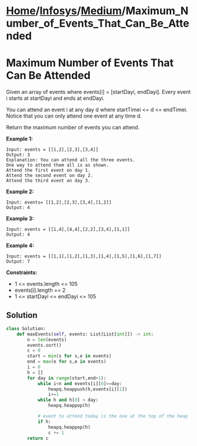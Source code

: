 # [Home](./../..)/[Infosys](./..)/[Medium](./)/Maximum_Number_of_Events_That_Can_Be_Attended
<h1>Maximum Number of Events That Can Be Attended</h1>

<p>
Given an array of events where events[i] = [startDayi, endDayi]. Every event i starts at startDayi and ends at endDayi.

You can attend an event i at any day d where startTimei <= d <= endTimei. Notice that you can only attend one event at any time d.

Return the maximum number of events you can attend.
</p>

<b>Example 1:</b>

    Input: events = [[1,2],[2,3],[3,4]]
    Output: 3
    Explanation: You can attend all the three events.
    One way to attend them all is as shown.
    Attend the first event on day 1.
    Attend the second event on day 2.
    Attend the third event on day 3.

<b>Example 2:</b>

    Input: events= [[1,2],[2,3],[3,4],[1,2]]
    Output: 4
    
<b>Example 3:</b>
    
    Input: events = [[1,4],[4,4],[2,2],[3,4],[1,1]]
    Output: 4
    
<b>Example 4:</b>
    
    Input: events = [[1,1],[1,2],[1,3],[1,4],[1,5],[1,6],[1,7]]
    Output: 7

<b>Constraints:</b>

- 1 <= events.length <= 105
- events[i].length == 2
- 1 <= startDayi <= endDayi <= 105

<h2>Solution</h2>

```python
class Solution:
    def maxEvents(self, events: List[List[int]]) -> int:
        n = len(events)
        events.sort()
        c = 0
        start = min(s for s,e in events)
        end = max(e for s,e in events)
        i = 0
        h = []
        for day in range(start,end+1):
            while i<n and events[i][0]==day:
                heapq.heappush(h,events[i][1])
                i+=1
            while h and h[0] < day:
                heapq.heappop(h)

            # event to attend today is the one at the top of the heap
            if h:
                heapq.heappop(h)
                c += 1
        return c
```
